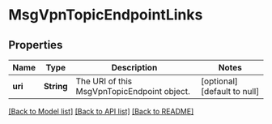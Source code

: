 # MsgVpnTopicEndpointLinks

## Properties
Name | Type | Description | Notes
------------ | ------------- | ------------- | -------------
**uri** | **String** | The URI of this MsgVpnTopicEndpoint object. | [optional] [default to null]

[[Back to Model list]](../README.md#documentation-for-models) [[Back to API list]](../README.md#documentation-for-api-endpoints) [[Back to README]](../README.md)


